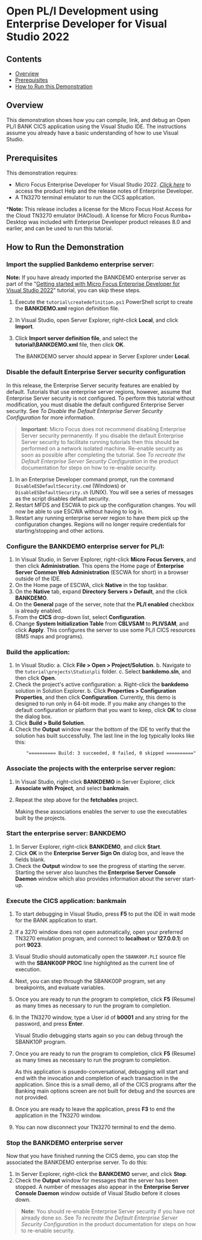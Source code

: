 # Open PL/I Development using Enterprise Developer for Visual Studio 2022
## Contents
- [Overview](#overview)
- [Prerequisites](#prerequisites)
- [How to Run this Demonstration](#how-to-run-the-demonstration)


## Overview
This demonstration shows how you can compile, link, and debug an Open PL/I BANK CICS application using the Visual Studio IDE. The instructions assume you already have a basic understanding of how to use Visual Studio.

## Prerequisites

This demonstration requires:
- Micro Focus Enterprise Developer for Visual Studio 2022. [*Click here*](https://www.microfocus.com/documentation/enterprise-developer/) to access the product Help and the release notes of Enterprise Developer.
- A TN3270 terminal emulator to run the CICS application. 

***Note:** This release includes a license for the Micro Focus Host Access for the Cloud TN3270 emulator (HACloud). A license for Micro Focus Rumba+ Desktop was included with Enterprise Developer product releases 8.0 and earlier, and can be used to run this tutorial.

## How to Run the Demonstration
### Import the supplied Bankdemo enterprise server:
  
**Note:**
If you have already imported the BANKDEMO enterprise server as part of the "[Getting started with Micro Focus Enterprise Developer for Visual Studio 2022](..\README.md)" tutorial, you can skip these steps.
    
1. Execute the `tutorial\createdefinition.ps1` PowerShell script to create the **BANKDEMO.xml** region definition file. 
    
2. In  Visual Studio, open Server Explorer, right-click **Local**, and click **Import**. 
    
3. Click **Import server definition file**, and select the **tutorial\BANKDEMO.xml** file, then click **OK**.
    
   The BANKDEMO server should appear in Server Explorer under **Local**.

### Disable the default Enterprise Server security configuration

In this release, the Enterprise Server security features are enabled by default. Tutorials that use enterprise server regions, however, assume that Enterprise Server security is not configured. To perform this tutorial without modification, you must disable the default configured Enterprise Server security. See *To Disable the Default Enterprise Server Security Configuration* for more information.

> **Important**: Micro Focus does not recommend disabling Enterprise Server security permanently. If you disable the default Enterprise Server security to facilitate running tutorials then this should be performed on a network isolated machine. Re-enable security as soon as possible after completing the tutorial. See *To recreate the Default Enterprise Server Security Configuration* in the product documentation for steps on how to re-enable security. 

1. In an Enterprise Developer command prompt, run the command `DisableESDefaultSecurity.cmd` (Windows) or `DisableESDefaultSecurity.sh` (UNIX). You will see a series of messages as the script disables default security.
2. Restart MFDS and ESCWA to pick up the configuration changes. You will now be able to use ESCWA without having to log in.
3. Restart any running enterprise server region to have them pick up the configuration changes. Regions will no longer require credentials for starting/stopping and other actions.


### Configure the BANKDEMO enterprise server for PL/I:
    
1. In Visual Studio, in Server Explorer, right-click **Micro Focus Servers**, and then click **Administration**.
     This opens the Home page of **Enterprise Server Common Web Administration** (ESCWA for short) in a browser outside of the IDE.
2. On the Home page of ESCWA, click **Native** in the top taskbar.
3. On the **Native** tab, expand **Directory Servers >  Default**, and the click **BANKDEMO**.
4. On the **General** page of the server, note that the **PL/I enabled** checkbox is already enabled.
5. From the **CICS** drop-down list, select **Configuration**.
6. Change **System Initialization Table** from **CBLVSAM** to **PLIVSAM**, and click **Apply**. 
    This configures the server to use some PL/I CICS resources (BMS maps and programs).

### Build the application:</description>

1. In Visual Studio:
     a.  Click **File > Open > Project/Solution**.
     b.  Navigate to the `tutorial\projects\Studio\pli` folder.
     c.  Select **bankdemo.sln**, and then click **Open**.
2. Check the project's active configuration:
    a.  Right-click the **bankdemo** solution in Solution Explorer.
    b.  Click **Properties > Configuration Properties**, and then click  **Configuration**. 
        Currently, this demo is designed to run only in 64-bit mode. If you make any changes to the default configuration or platform that you want to keep, click **OK** to close the dialog box.  
3. Click **Build > Build Solution**.
4. Check the **Output** window near the bottom of the IDE to verify that the solution has built successfully. The last line in the log typically looks like this: 
    ```
        "========== Build: 3 succeeded, 0 failed, 0 skipped =========="
    ```

### Associate the projects with the enterprise server region:

1. In Visual Studio, right-click **BANKDEMO** in Server Explorer, click **Associate with Project**, and select **bankmain**.

2. Repeat the step above for the **fetchables** project.

    Making these associations enables the server to use the executables built by the projects.

### Start the enterprise server: BANKDEMO

1.  In Server Explorer, right-click **BANKDEMO**, and click **Start**.
2.  Click **OK** in the **Enterprise Server Sign On** dialog box, and leave the fields blank.
3.  Check the **Output** window to see the progress of starting the server.
    Starting the server also launches the **Enterprise Server Console Daemon** window which also provides information about the server start-up.

### Execute the CICS application: bankmain

1.  To start debugging in Visual Studio, press **F5** to put the IDE in wait mode for the BANK application to start.
2.  If a 3270 window does not open automatically, open your preferred TN3270 emulation program, and connect to **localhost** or **127.0.0.1**) on port **9023**.
3.  Visual Studio should automatically open the `SBANK00P.PLI` source file with the **SBANK00P PROC** line highlighted as the current line of execution.
4.  Next, you can step through the SBANK00P program, set any breakpoints, and evaluate variables.  
5.  Once you are ready to run the program to completion, click **F5** (Resume) as many times as necessary to run the program to completion.
6.  In the TN3270 window, type a User id of **b0001** and any string for the password, and press **Enter**.

    Visual Studio debugging starts again so you can debug through the SBANK10P program.         
7. Once you are ready to run the program to completion, click **F5** (Resume) as many times as necessary to run the program to completion.         
  
    As this application is psuedo-conversational, debugging will start and end with the invocation and completion of each transaction in the application.  Since this is a small demo, all of the CICS programs after the Banking main options screen are not built for debug and the sources are not provided.
8.  Once you are ready to leave the application, press **F3** to end the application in the TN3270 window.          
9.  You can now disconnect your TN3270 terminal to end the demo.          

### Stop the BANKDEMO enterprise server

Now that you have finished running the CICS demo, you can stop the associated the BANKDEMO enterprise server. To do this:
 
1.  In Server Explorer, right-click the **BANKDEMO** server, and click **Stop**.
2.  Check the **Output** window for messages that the server has been stopped. A number of messages also appear in the **Enterprise Server Console Daemon** window outside of Visual Studio before it closes down.

> **Note**: You should re-enable Enterprise Server security if you have not already done so. See *To recreate the Default Enterprise Server Security Configuration* in the product documentation for steps on how to re-enable security. 
